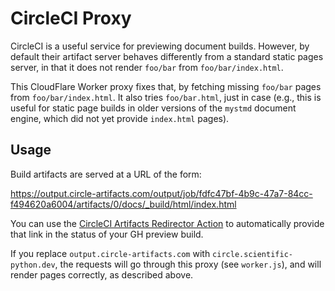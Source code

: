 # CircleCI Proxy

CircleCI is a useful service for previewing document builds. However,
by default their artifact server behaves differently from a standard
static pages server, in that it does not render `foo/bar` from
`foo/bar/index.html`.

This CloudFlare Worker proxy fixes that, by fetching missing `foo/bar`
pages from `foo/bar/index.html`. It also tries `foo/bar.html`, just in
case (e.g., this is useful for static page builds in older versions of
the `mystmd` document engine, which did not yet provide `index.html`
pages).

## Usage

Build artifacts are served at a URL of the form:

https://output.circle-artifacts.com/output/job/fdfc47bf-4b9c-47a7-84cc-f494620a6004/artifacts/0/docs/_build/html/index.html

You can use the [CircleCI Artifacts Redirector
Action](https://github.com/scientific-python/circleci-artifacts-redirector-action)
to automatically provide that link in the status of your GH preview
build.

If you replace `output.circle-artifacts.com` with
`circle.scientific-python.dev`, the requests will go through this
proxy (see `worker.js`), and will render pages correctly, as described above.
